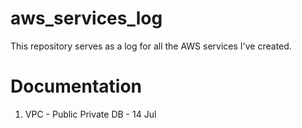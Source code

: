 # aws_services_log
This repository serves as a log for all the AWS services I've created.

# Documentation
1. VPC - Public Private DB - 14 Jul


